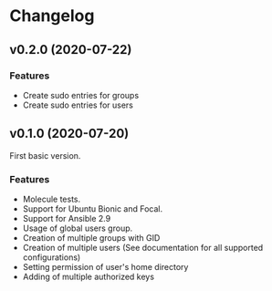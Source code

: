 # Changelog

## v0.2.0 (2020-07-22)

### Features

- Create sudo entries for groups
- Create sudo entries for users

## v0.1.0 (2020-07-20)

First basic version.

### Features

- Molecule tests.
- Support for Ubuntu Bionic and Focal.
- Support for Ansible 2.9
- Usage of global users group.
- Creation of multiple groups with GID
- Creation of multiple users (See documentation for all supported configurations)
- Setting permission of user's home directory
- Adding of multiple authorized keys
